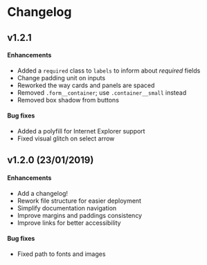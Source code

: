 # Changelog

## v1.2.1

#### Enhancements

- Added a `required` class to `labels` to inform about _required_ fields
- Change padding unit on inputs
- Reworked the way cards and panels are spaced
- Removed `.form__container`; use `.container__small` instead
- Removed box shadow from buttons

#### Bug fixes

- Added a polyfill for Internet Explorer support
- Fixed visual glitch on select arrow

## v1.2.0 (23/01/2019)

#### Enhancements

- Add a changelog!
- Rework file structure for easier deployment
- Simplify documentation navigation
- Improve margins and paddings consistency
- Improve links for better accessibility 

#### Bug fixes
- Fixed path to fonts and images